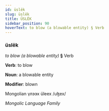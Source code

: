 ```yaml
---
id: üslëk
slug: üslëk
title: ÜSLËK
sidebar_position: 90
hoverText: to blow (a blowable entity) § Verb
---
```


### üslëk

*to blow (a blowable entity)* **§** Verb

**Verb**: to blow

**Noun**: a blowable entity

**Modifier**: blown

Mongolian үлээх üleex /uɮex/

*Mongolic Language Family*